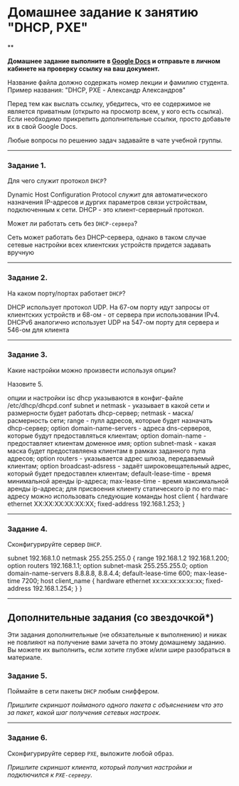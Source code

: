 # Домашнее задание к занятию "DHCP, PXE"

**

**Домашнее задание выполните в [Google Docs](https://docs.google.com/) и отправьте в личном кабинете на проверку ссылку на ваш документ.** 

Название файла должно содержать номер лекции и фамилию студента. Пример названия: "DHCP, PXE - Александр Александров"

Перед тем как выслать ссылку, убедитесь, что ее содержимое не является приватным (открыто на просмотр всем, у кого есть ссылка). Если необходимо прикрепить дополнительные ссылки, просто добавьте их в свой Google Docs.

Любые вопросы по решению задач задавайте в чате учебной группы.

---

### Задание 1. 

Для чего служит протокол `DHCP`? 

Dynamic Host Configuration Protocol служит для автоматического назначения IP-адресов и дургих параметров связи устройствам, подключенным к сети. DHCP - это клиент-серверный протокол.

Может ли работать сеть без `DHCP-сервера`?

Сеть может работать без DHCP-сервера, однако в таком случае сетевые настройки всех клиентских устройств придется задавать вручную

---

### Задание 2. 

На каком порту/портах работает `DHCP`? 

DHCP использует протокол UDP. 
На 67-ом порту идут запросы от клиентских устройств и 68-ом - от сервера при использовании IPv4.
DHCPv6 аналогично использует UDP на 547-ом порту для сервера и 546-ом для клиента

---

### Задание 3. 

Какие настройки можно произвести используя опции? 

Назовите 5.

опции и настройки isc dhcp указываются в конфиг-файле /etc/dhcp/dhcpd.conf
subnet и netmask - указывает в какой сети и размерности будет работать dhcp-сервер;
netmask - маска/расмерность сети;
range - пулл адресов, которые будет назначать dhcp-сервер;
option domain-name-servers - адреса dns-серверов, которые будут предоставляться клиентам;
option domain-name - предоставляет клиентам доменное имя;
option subnet-mask - какая маска будет предоставляена клиентам в рамках заданного пула адресов;
option routers - указывается адрес шлюза, передаваемый клиентам;
option broadcast-adsress - задаёт широковещательный адрес, который будет предоставлен клиентам;
default-lease-time - время минимальной аренды ip-адреса;
max-lease-time - время максимальной аренды ip-адреса;
для присвоения клиенту статического ip по его mac-адресу можно использовать следующие команды
host client {
  hardware ethernet XX:XX:XX:XX:XX:XX;
  fixed-address 192.168.1.253;
}

---

### Задание 4. 

Сконфигурируйте сервер `DHCP`.

subnet 192.168.1.0 netmask 255.255.255.0 {
  range 192.168.1.2 192.168.1.200;
  option routers 192.168.1.1;
  option subnet-mask 255.255.255.0;
  option domain-name-servers 8.8.8.8, 8.8.4.4;
  default-lease-time 600;
  max-lease-time 7200;
  host client_name {
    hardware ethernet xx:xx:xx:xx:xx:xx;
    fixed-address 192.168.1.254;
    }
}

---

## Дополнительные задания (со звездочкой*)
Эти задания дополнительные (не обязательные к выполнению) и никак не повлияют на получение вами зачета по этому домашнему заданию. Вы можете их выполнить, если хотите глубже и/или шире разобраться в материале.



### Задание 5. 

Поймайте в сети пакеты `DHCP` любым сниффером. 

*Пришлите скриншот пойманого одного пакета с объяснением что это за пакет, какой шаг получения сетевых настроек.*

---

### Задание 6. 

Сконфигурируйте сервер `PXE`, выложите любой образ. 

*Пришлите скриншот клиента, который получил настройки и подключился к `PXE-серверу`.*

